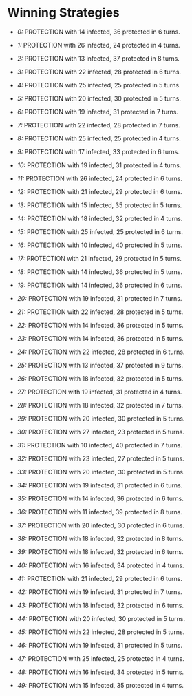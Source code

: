 # Winning Strategies

* _0:_ PROTECTION with 14 infected, 36 protected in 6 turns.


* _1:_ PROTECTION with 26 infected, 24 protected in 4 turns.


* _2:_ PROTECTION with 13 infected, 37 protected in 8 turns.


* _3:_ PROTECTION with 22 infected, 28 protected in 6 turns.


* _4:_ PROTECTION with 25 infected, 25 protected in 5 turns.


* _5:_ PROTECTION with 20 infected, 30 protected in 5 turns.


* _6:_ PROTECTION with 19 infected, 31 protected in 7 turns.


* _7:_ PROTECTION with 22 infected, 28 protected in 7 turns.


* _8:_ PROTECTION with 25 infected, 25 protected in 4 turns.


* _9:_ PROTECTION with 17 infected, 33 protected in 6 turns.


* _10:_ PROTECTION with 19 infected, 31 protected in 4 turns.


* _11:_ PROTECTION with 26 infected, 24 protected in 6 turns.


* _12:_ PROTECTION with 21 infected, 29 protected in 6 turns.


* _13:_ PROTECTION with 15 infected, 35 protected in 5 turns.


* _14:_ PROTECTION with 18 infected, 32 protected in 4 turns.


* _15:_ PROTECTION with 25 infected, 25 protected in 6 turns.


* _16:_ PROTECTION with 10 infected, 40 protected in 5 turns.


* _17:_ PROTECTION with 21 infected, 29 protected in 5 turns.


* _18:_ PROTECTION with 14 infected, 36 protected in 5 turns.


* _19:_ PROTECTION with 14 infected, 36 protected in 6 turns.


* _20:_ PROTECTION with 19 infected, 31 protected in 7 turns.


* _21:_ PROTECTION with 22 infected, 28 protected in 5 turns.


* _22:_ PROTECTION with 14 infected, 36 protected in 5 turns.


* _23:_ PROTECTION with 14 infected, 36 protected in 5 turns.


* _24:_ PROTECTION with 22 infected, 28 protected in 6 turns.


* _25:_ PROTECTION with 13 infected, 37 protected in 9 turns.


* _26:_ PROTECTION with 18 infected, 32 protected in 5 turns.


* _27:_ PROTECTION with 19 infected, 31 protected in 4 turns.


* _28:_ PROTECTION with 18 infected, 32 protected in 7 turns.


* _29:_ PROTECTION with 20 infected, 30 protected in 5 turns.


* _30:_ PROTECTION with 27 infected, 23 protected in 5 turns.


* _31:_ PROTECTION with 10 infected, 40 protected in 7 turns.


* _32:_ PROTECTION with 23 infected, 27 protected in 5 turns.


* _33:_ PROTECTION with 20 infected, 30 protected in 5 turns.


* _34:_ PROTECTION with 19 infected, 31 protected in 6 turns.


* _35:_ PROTECTION with 14 infected, 36 protected in 6 turns.


* _36:_ PROTECTION with 11 infected, 39 protected in 8 turns.


* _37:_ PROTECTION with 20 infected, 30 protected in 6 turns.


* _38:_ PROTECTION with 18 infected, 32 protected in 8 turns.


* _39:_ PROTECTION with 18 infected, 32 protected in 6 turns.


* _40:_ PROTECTION with 16 infected, 34 protected in 4 turns.


* _41:_ PROTECTION with 21 infected, 29 protected in 6 turns.


* _42:_ PROTECTION with 19 infected, 31 protected in 7 turns.


* _43:_ PROTECTION with 18 infected, 32 protected in 6 turns.


* _44:_ PROTECTION with 20 infected, 30 protected in 5 turns.


* _45:_ PROTECTION with 22 infected, 28 protected in 5 turns.


* _46:_ PROTECTION with 19 infected, 31 protected in 5 turns.


* _47:_ PROTECTION with 25 infected, 25 protected in 4 turns.


* _48:_ PROTECTION with 16 infected, 34 protected in 5 turns.


* _49:_ PROTECTION with 15 infected, 35 protected in 4 turns.


